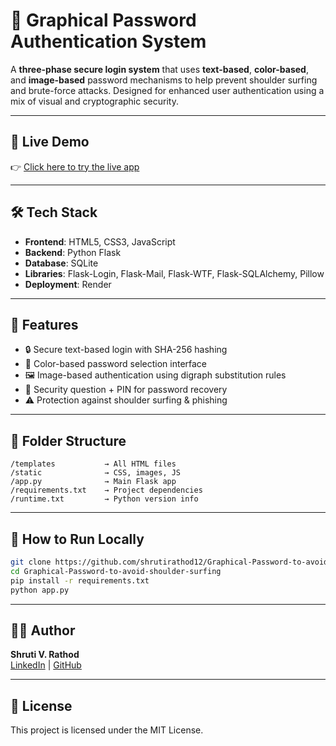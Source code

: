 # 🔐 Graphical Password Authentication System

A **three-phase secure login system** that uses **text-based**, **color-based**, and **image-based** password mechanisms to help prevent shoulder surfing and brute-force attacks. Designed for enhanced user authentication using a mix of visual and cryptographic security.

---

## 🚀 Live Demo

👉 [Click here to try the live app](https://graphical-password-to-avoid-shoulder.onrender.com)

---

## 🛠️ Tech Stack

- **Frontend**: HTML5, CSS3, JavaScript
- **Backend**: Python Flask
- **Database**: SQLite
- **Libraries**: Flask-Login, Flask-Mail, Flask-WTF, Flask-SQLAlchemy, Pillow
- **Deployment**: Render

---

## 🔑 Features

- 🔒 Secure text-based login with SHA-256 hashing
- 🎨 Color-based password selection interface
- 🖼️ Image-based authentication using digraph substitution rules
- 🔐 Security question + PIN for password recovery
- ⚠️ Protection against shoulder surfing & phishing

---

## 📁 Folder Structure

```
/templates           → All HTML files  
/static              → CSS, images, JS  
/app.py              → Main Flask app  
/requirements.txt    → Project dependencies  
/runtime.txt         → Python version info  
```

---

## 🧪 How to Run Locally

```bash
git clone https://github.com/shrutirathod12/Graphical-Password-to-avoid-shoulder-surfing
cd Graphical-Password-to-avoid-shoulder-surfing
pip install -r requirements.txt
python app.py
```

---

## 🙋‍♀️ Author

**Shruti V. Rathod**  
[LinkedIn](https://www.linkedin.com/in/shruti-rathod-75775523b/) | [GitHub](https://github.com/shrutirathod12)

---

## 📜 License

This project is licensed under the MIT License.
